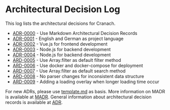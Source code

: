 # Architectural Decision Log

This log lists the architectural decisions for Cranach.

<!-- adrlog -- Regenerate the content by using "adr-log -i". You can install it via "npm install -g adr-log" -->

- [ADR-0000](0000-use-markdown-architectural-decision-records.md) - Use Markdown Architectural Decision Records
- [ADR-0001](0001-project-language.md) - English and German as project language
- [ADR-0002](0002-frontend-technology.md) - Vue.js for frontend development
- [ADR-0003](0003-backend-technology.md) - Node.js for backend development
- [ADR-0004](0004-backend-logging.md) - Node.js for backend development
- [ARD-0005](0005-filtering.md) - Use Array.filter as default filter method
- [ARD-0006](0006-deployment.md) - Use docker and docker-compose for deployment
- [ARD-0007](0007-searching.md) - Use Array.filter as default search method
- [ARD-0008](0008-backend-parser-for-category-data.md) - No parser changes for inconsistent data structure
- [ARD-0009](0009-frontend-loading-overlay.md) - Adding a loading overlay when longer loading time occur



<!-- adrlogstop -->

For new ADRs, please use [template.md](template.md) as basis.
More information on MADR is available at [MADR](https://adr.github.io/madr/).
General information about architectural decision records is available at [ADR](https://adr.github.io/madr/).
